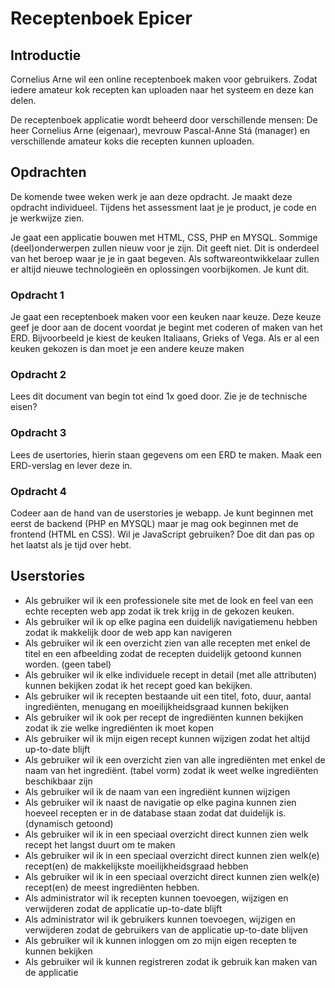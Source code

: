 # Receptenboek Epicer

## Introductie

Cornelius Arne wil een online receptenboek maken voor gebruikers. Zodat iedere amateur kok recepten kan uploaden naar het systeem en deze kan delen.

De receptenboek applicatie wordt beheerd door verschillende mensen: 
De heer Cornelius Arne (eigenaar), mevrouw Pascal-Anne Stá (manager) en verschillende amateur koks die recepten kunnen uploaden.

## Opdrachten
De komende twee weken werk je aan deze opdracht. Je maakt deze opdracht individueel. Tijdens het assessment laat je je product, je code en je werkwijze zien.

Je gaat een applicatie bouwen met HTML, CSS, PHP en MYSQL. Sommige (deel)onderwerpen zullen nieuw voor je zijn. Dit geeft niet. Dit is onderdeel van het beroep waar je je in gaat begeven. Als softwareontwikkelaar zullen er altijd nieuwe technologieën en oplossingen voorbijkomen.
Je kunt dit. 

### Opdracht 1
Je gaat een receptenboek maken voor een keuken naar keuze. Deze keuze geef je door aan de docent voordat je begint met coderen of maken van het ERD. Bijvoorbeeld je kiest de keuken Italiaans, Grieks of Vega. Als er al een keuken gekozen is dan moet je een andere keuze maken

### Opdracht 2
Lees dit document van begin tot eind 1x goed door. Zie je de technische eisen?

### Opdracht 3
Lees de usertories, hierin staan gegevens om een ERD te maken. Maak een ERD-verslag en lever deze in.

### Opdracht 4
Codeer aan de hand van de userstories je webapp. Je kunt beginnen met eerst de backend (PHP en MYSQL) maar je mag ook beginnen met de frontend (HTML en CSS). Wil je JavaScript gebruiken? Doe dit dan pas op het laatst als je tijd over hebt.

## Userstories

- Als gebruiker wil ik een professionele site met de look en feel van een echte recepten web app zodat ik trek krijg in de gekozen keuken.
- Als gebruiker wil ik op elke pagina een duidelijk navigatiemenu hebben zodat ik makkelijk door de web app kan navigeren
- Als gebruiker wil ik een overzicht zien van alle recepten met enkel de titel en een afbeelding zodat de recepten duidelijk getoond kunnen worden. (geen tabel)
- Als gebruiker wil ik elke individuele recept in detail (met alle attributen) kunnen bekijken zodat ik het recept goed kan bekijken.
- Als gebruiker wil ik recepten bestaande uit een titel, foto, duur, aantal ingrediënten, menugang en moeilijkheidsgraad kunnen bekijken
- Als gebruiker wil ik ook per recept de ingrediënten kunnen bekijken zodat ik zie welke ingrediënten ik moet kopen
- Als gebruiker wil ik mijn eigen recept kunnen wijzigen zodat het altijd up-to-date blijft
- Als gebruiker wil ik een overzicht zien van alle ingrediënten met enkel de naam van het ingrediënt. (tabel vorm) zodat ik weet welke ingrediënten beschikbaar zijn
- Als gebruiker wil ik de naam van een ingrediënt kunnen wijzigen
- Als gebruiker wil ik naast de navigatie op elke pagina kunnen zien hoeveel recepten er in de database staan zodat dat duidelijk is. (dynamisch getoond)
- Als gebruiker wil ik in een speciaal overzicht direct kunnen zien welk recept het langst duurt om te maken
- Als gebruiker wil ik in een speciaal overzicht direct kunnen zien welk(e) recept(en) de makkelijkste moeilijkheidsgraad hebben
- Als gebruiker wil ik in een speciaal overzicht direct kunnen zien welk(e) recept(en) de meest ingrediënten hebben.
- Als administrator wil ik recepten kunnen toevoegen, wijzigen en verwijderen zodat de applicatie up-to-date blijft
- Als administrator wil ik gebruikers kunnen toevoegen, wijzigen en verwijderen zodat de gebruikers van de applicatie up-to-date blijven
- Als gebruiker wil ik kunnen inloggen om zo mijn eigen recepten te kunnen bekijken
- Als gebruiker wil ik kunnen registreren zodat ik gebruik kan maken van de applicatie

